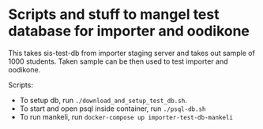 # Scripts and stuff to mangel test database for importer and oodikone

This takes sis-test-db from importer staging server and takes out sample of
1000 students. Taken sample can be then used to test importer and oodikone.

Scripts:

- To setup db, run `./download_and_setup_test_db.sh`.
- To start and open psql inside container, run `./psql-db.sh`
- To run mankeli, run `docker-compose up importer-test-db-mankeli`
